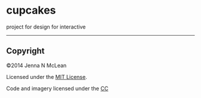 cupcakes
========

project for design for interactive

---

## Copyright 

©2014 Jenna N McLean

Licensed under the [MIT License](LICENSE).

Code and imagery licensed under the [CC](http://creativecommons.org/licenses/by-nc/4.0/)